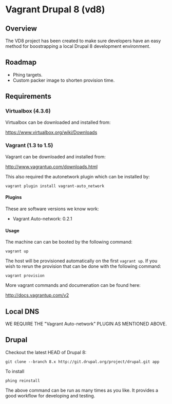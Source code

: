 Vagrant Drupal 8 (vd8)
======================

## Overview

The VD8 project has been created to make sure developers have an easy method for boostrapping a local Drupal 8 development environment.

## Roadmap

* Phing targets.
* Custom packer image to shorten provision time.

## Requirements

### Virtualbox (4.3.6)

Virtualbox can be downloaded and installed from:

https://www.virtualbox.org/wiki/Downloads

### Vagrant (1.3 to 1.5)

Vagrant can be downloaded and installed from:

http://www.vagrantup.com/downloads.html

This also required the autonetwork plugin which can be installed by:

```
vagrant plugin install vagrant-auto_network
```

#### Plugins

These are software versions we know work:

* Vagrant Auto-network: 0.2.1

#### Usage

The machine can can be booted by the following command:

```
vagrant up
```

The host will be provisioned automatically on the first `vagrant up`. If you
wish to rerun the provision that can be done with the following command:

```
vagrant provision
```

More vagrant commands and documenation can be found here:

http://docs.vagrantup.com/v2

## Local DNS

WE REQUIRE THE "Vagrant Auto-network" PLUGIN AS MENTIONED ABOVE.

## Drupal

Checkout the latest HEAD of Drupal 8:

```
git clone --branch 8.x http://git.drupal.org/project/drupal.git app
```

To install

```
phing reinstall
```

The above command can be run as many times as you like. It provides a good
workflow for developing and testing.
